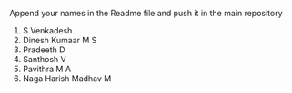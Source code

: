 Append your names in the Readme file and push it in the main repository

1. S Venkadesh
2. Dinesh Kumaar M S
3. Pradeeth D
4. Santhosh V
5. Pavithra M A
6. Naga Harish Madhav M
